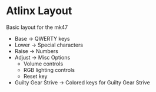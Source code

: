# Atlinx Layout

Basic layout for the mk47

- Base -> QWERTY keys
- Lower -> Special characters
- Raise -> Numbers
- Adjust -> Misc Options
  - Volume controls
  - RGB lighting controls
  - Reset key
- Guilty Gear Strive -> Colored keys for Guilty Gear Strive
